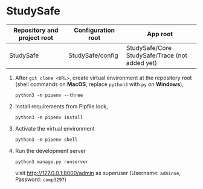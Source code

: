 # StudySafe

| Repository and project root | Configuration root | App root |
| --------------------------- | ------------------ | ---------|
| StudySafe                   | StudySafe/config   | StudySafe/Core<br>StudySafe/Trace (not added yet) |

1. After `git clone <URL>`, create virtual environment at the repository root 
   (shell commands on **MacOS**, replace `python3` with `py` on **Windows**),

   ```shell
   python3 -m pipenv --three
   ```

2. Install requirements from Pipfile.lock,

   ```shell
   python3 -m pipenv install
   ```

3. Activate the virtual environment

   ``` shell
   python3 -m pipenv shell
   ```

4. Run the development server

   ```shell
   python3 manage.py runserver
   ```

   visit http://127.0.0.1:8000/admin as superuser (Username: `adminse`, Password: `comp3297`)
